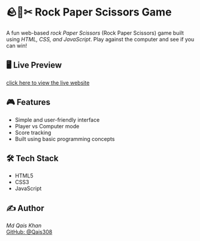 # 🪨📄✂ Rock Paper Scissors Game

A fun web-based *rock Paper Scissors* (Rock Paper Scissors) game built using *HTML, CSS, and JavaScript*. Play against the computer and see if you can win!

## 🖥 Live Preview

[click here to view the live website](https://mqk-rock-paper-scissor.netlify.app)

## 🎮 Features

- Simple and user-friendly interface
- Player vs Computer mode
- Score tracking 
- Built using basic programming concepts

## 🛠 Tech Stack

- HTML5
- CSS3
- JavaScript

## ✍ Author

*Md Qais Khan*  
[GitHub: @Qais308](https://github.com/Qais308)

